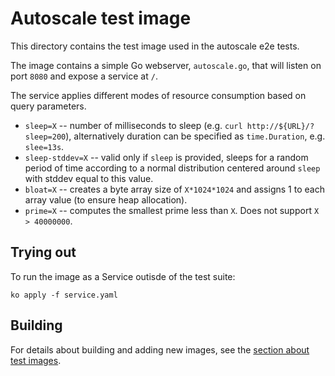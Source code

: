 # Autoscale test image

This directory contains the test image used in the autoscale e2e tests.

The image contains a simple Go webserver, `autoscale.go`, that will
listen on port `8080` and expose a service at `/`.

The service applies different modes of resource consumption based on 
query parameters.

- `sleep=X` -- number of milliseconds to sleep (e.g.
  `curl http://${URL}/?sleep=200`), alternatively duration can be specified
  as `time.Duration`, e.g. `slee=13s`.
- `sleep-stddev=X` -- valid only if `sleep` is provided, sleeps for a random
   period of time according to a normal distribution centered around `sleep`
   with stddev equal to this value.
- `bloat=X` -- creates a byte array size of `X*1024*1024` and assigns 1 to
  each array value (to ensure heap allocation).
- `prime=X` -- computes the smallest prime less than `X`.
  Does not support `X > 40000000`.

## Trying out

To run the image as a Service outisde of the test suite:

`ko apply -f service.yaml`

## Building

For details about building and adding new images, see the
[section about test images](/test/README.md#test-images).
